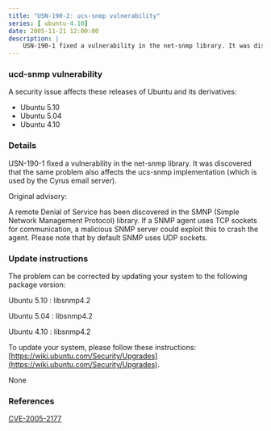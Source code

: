 ```yaml
---
title: "USN-190-2: ucs-snmp vulnerability"
series: [ ubuntu-4.10]
date: 2005-11-21 12:00:00
description: |
    USN-190-1 fixed a vulnerability in the net-snmp library. It was discovered that the same problem also affects the ucs-snmp implementation (which is used by the Cyrus email server).
--- 
```

 
 


### ucd-snmp vulnerability

A security issue affects these releases of Ubuntu and its derivatives:

* Ubuntu 5.10
* Ubuntu 5.04
* Ubuntu 4.10

### Details

USN-190-1 fixed a vulnerability in the net-snmp library. It was discovered that the same problem also affects the ucs-snmp implementation (which is used by the Cyrus email server).

Original advisory:

 A remote Denial of Service has been discovered in the SMNP (Simple Network Management Protocol) library. If a SNMP agent uses TCP sockets for communication, a malicious SNMP server could exploit this to crash the agent. Please note that by default SNMP uses UDP sockets.

### Update instructions

The problem can be corrected by updating your system to the following package version:

Ubuntu 5.10
 : libsnmp4.2 

Ubuntu 5.04
 : libsnmp4.2 

Ubuntu 4.10
 : libsnmp4.2 

To update your system, please follow these instructions: [https://wiki.ubuntu.com/Security/Upgrades](https://wiki.ubuntu.com/Security/Upgrades).

None

### References

 
 [CVE-2005-2177](http://people.ubuntu.com/~ubuntu-security/cve/CVE-2005-2177)
 

